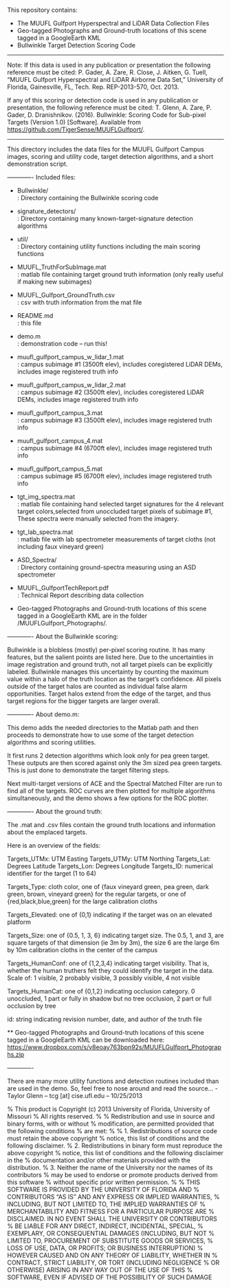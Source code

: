 This repository contains: 
* The MUUFL Gulfport Hyperspectral and LiDAR Data Collection Files  
* Geo-tagged Photographs and Ground-truth locations of this scene tagged in a GoogleEarth KML
* Bullwinkle Target Detection Scoring Code
****
Note:  If this data is used in any publication or presentation the following reference must be cited:
P. Gader, A. Zare, R. Close, J. Aitken, G. Tuell, “MUUFL Gulfport Hyperspectral and LiDAR Airborne Data Set,”  University of Florida, Gainesville, FL, Tech. Rep. REP-2013-570, Oct. 2013.

If any of this scoring or detection code is used in any publication or presentation, the following reference must be cited:
T. Glenn, A. Zare, P. Gader, D. Dranishnikov. (2016). Bullwinkle: Scoring Code for Sub-pixel Targets (Version 1.0) [Software]. Available from https://github.com/TigerSense/MUUFLGulfport/.
****

This directory includes the data files for the MUUFL Gulfport Campus images,
scoring and utility code, target detection algorithms, and a short demonstration script.

————-
Included files:

* Bullwinkle/                                          
: Directory containing the Bullwinkle scoring code

* signature_detectors/                                 
: Directory containing many known-target-signature detection algorithms

* util/                                               
: Directory containing utility functions including the main scoring functions

* MUUFL_TruthForSubImage.mat                          
: matlab file containing target ground truth information (only really useful if making new subimages)

* MUUFL_Gulfport_GroundTruth.csv                      
: csv with truth information from the mat file

* README.md                                           
: this file

* demo.m                                              
: demonstration code – run this!

* muufl_gulfport_campus_w_lidar_1.mat                 
: campus subimage #1 (3500ft elev), includes coregistered LiDAR DEMs, includes image registered truth info

* muufl_gulfport_campus_w_lidar_2.mat                 
: campus subimage #2 (3500ft elev), includes coregistered LiDAR DEMs, includes image registered truth info

* muufl_gulfport_campus_3.mat                         
: campus subimage #3 (3500ft elev), includes image registered truth info
* muufl_gulfport_campus_4.mat                         
: campus subimage #4 (6700ft elev), includes image registered truth info
* muufl_gulfport_campus_5.mat                         
: campus subimage #5 (6700ft elev), includes image registered truth info
* tgt_img_spectra.mat                                 
: matlab file containing hand selected target signatures for the 4 relevant target colors,selected from unoccluded target pixels of subimage #1, These spectra were manually selected from the imagery.

* tgt_lab_spectra.mat                                 
: matlab file with lab spectrometer measurements of target cloths (not including faux vineyard green)

* ASD_Spectra/                                        
: Directory containing ground-spectra measuring using an ASD spectrometer
* MUUFL_GulfportTechReport.pdf                        
: Technical Report describing data collection

* Geo-tagged Photographs and Ground-truth locations of this scene tagged in a GoogleEarth KML are in the folder /MUUFLGulfport_Photographs/. 

————-
About the Bullwinkle scoring:

Bullwinkle is a blobless (mostly) per-pixel scoring routine. It has many features, but the salient points are listed here.
Due to the uncertainties in image registration and ground truth, not all target pixels can be explicitly labeled.
Bullwinkle manages this uncertainty by counting the maximum value within a halo of the truth location as the target’s confidence.
All pixels outside of the target halos are counted as individual false alarm opportunities.
Target halos extend from the edge of the target, and thus target regions for the bigger targets are larger overall.

————-
About demo.m:

This demo adds the needed directories to the Matlab path and then proceeds to demonstrate how to use some of the target detection algorithms and scoring utilities.

It first runs 2 detection algorithms which look only for pea green target. These outputs are then scored against only the 3m sized pea green targets. This is just done to demonstrate the target filtering steps.

Next multi-target versions of ACE and the Spectral Matched Filter are run to find all of the targets. ROC curves are then plotted for multiple algorithms simultaneously, and the demo shows a few options for the ROC plotter.

————-
About the ground truth:

The .mat and .csv files contain the ground truth locations and information about the emplaced targets.

Here is an overview of the fields:

Targets_UTMx:  UTM Easting
Targets_UTMy:  UTM Northing
Targets_Lat:   Degrees Latitude
Targets_Lon:   Degrees Longitude
Targets_ID:    numerical identifier for the target (1 to 64)

Targets_Type:  cloth color, one of {faux vineyard green, pea green, dark green, brown, vineyard green} for the regular targets, or one of {red,black,blue,green} for the large calibration cloths

Targets_Elevated:  one of {0,1} indicating if the target was on an elevated platform

Targets_Size:  one of {0.5, 1, 3, 6} indicating target size. The 0.5, 1, and 3, are square targets of that dimension (ie 3m by 3m), the size 6 are the large 6m by 10m calibration cloths in the center of the campus

Targets_HumanConf: one of {1,2,3,4} indicating target visibility. That is, whether the human truthers felt they could identify the target in the data. Scale of: 1 visible, 2 probably visible, 3 possibly visible, 4 not visible

Targets_HumanCat: one of {0,1,2} indicating occlusion category. 0 unoccluded, 1 part or fully in shadow but no tree occlusion, 2 part or full occlusion by tree

id: string indicating revision number, date, and author of the truth file

** Geo-tagged Photographs and Ground-truth locations of this scene tagged in a GoogleEarth KML can be downloaded here:  https://www.dropbox.com/s/v8eoay763bpn92s/MUUFLGulfport_Photographs.zip

————-

There are many more utility functions and detection routines included than are used in the demo. So, feel free to nose around and read the source…
-Taylor Glenn – tcg [at] cise.ufl.edu – 10/25/2013

% This product is Copyright (c) 2013 University of Florida, University of Missouri
% All rights reserved.
%
% Redistribution and use in source and binary forms, with or without
% modification, are permitted provided that the following conditions
% are met:
%
% 1. Redistributions of source code must retain the above copyright
% notice, this list of conditions and the following disclaimer.
% 2. Redistributions in binary form must reproduce the above copyright
% notice, this list of conditions and the following disclaimer in the
% documentation and/or other materials provided with the distribution.
% 3. Neither the name of the University nor the names of its contributors
% may be used to endorse or promote products derived from this software
% without specific prior written permission.
%
% THIS SOFTWARE IS PROVIDED BY THE UNIVERSITY OF FLORIDA AND
% CONTRIBUTORS “AS IS” AND ANY EXPRESS OR IMPLIED WARRANTIES,
% INCLUDING, BUT NOT LIMITED TO, THE IMPLIED WARRANTIES OF
% MERCHANTABILITY AND FITNESS FOR A PARTICULAR PURPOSE ARE
% DISCLAIMED. IN NO EVENT SHALL THE UNIVERSITY OR CONTRIBUTORS
% BE LIABLE FOR ANY DIRECT, INDIRECT, INCIDENTAL, SPECIAL,
% EXEMPLARY, OR CONSEQUENTIAL DAMAGES (INCLUDING, BUT NOT
% LIMITED TO, PROCUREMENT OF SUBSTITUTE GOODS OR SERVICES,
% LOSS OF USE, DATA, OR PROFITS; OR BUSINESS INTERRUPTION)
% HOWEVER CAUSED AND ON ANY THEORY OF LIABILITY, WHETHER IN
% CONTRACT, STRICT LIABILITY, OR TORT (INCLUDING NEGLIGENCE
% OR OTHERWISE) ARISING IN ANY WAY OUT OF THE USE OF THIS
% SOFTWARE, EVEN IF ADVISED OF THE POSSIBILITY OF SUCH DAMAGE


